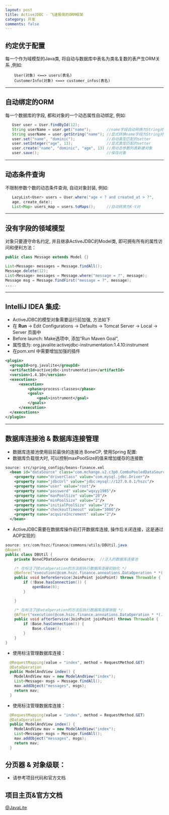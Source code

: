```yaml
---
layout: post
title: ActiveJDBC - 飞速极简的ORM框架
category: 开发
comments: false
---
```



## 约定优于配置
每一个作为域模型的Java类, 将自动与数据库中表名为类名复数的表产生ORM关系
,例如:

```
    User(对象) <==> users(表名)
    CustomerInfo(对象) <==> customer_infos(表名)
```
***

## 自动绑定的ORM
每一个数据库的字段, 都和对象的一个动态属性自动绑定, 例如:

```java
   User user = User.findById(12);
   String userName = user.get("name");       //name字段自动转换为String对象
   String userName = user.getString("name"); //显式转换name字段为String对象
   user.set("name", "dominic");              //自动类型匹配的setter
   user.setInteger("age", 13);               //显式类型匹配的setter
   user.create("name", "dominic", "age", 13) //用动态参数列表新建对象
   user.save();                              //保存对象

```

---

## 动态条件查询
不限制参数个数的动态条件查询, 自动对象封装, 例如:

```java
   LazyList<User> users = User.where("age < ? and created_at > ?",
   age, create_date);
   List<Map> users_map = users.toMaps();     //自动转换为K-V对
```

***

## 没有字段的领域模型
对象只要遵守命名约定, 并且继承ActiveJDBC的Model类, 即可拥有所有的属性访问和便利方法：

```java
public class Message extends Model {}

List<Message> messages = Message.findAll();
Message.delete(12);
List<Message> messages = Message.where("message = ?", message);
Message msg = Message.findFirst("message = ?", message);
.....

```

***

## IntelliJ IDEA 集成:
* ActiveJDBC的模型对象需要运行前加强, 方法如下
* 在 **Run** -> Edit Configurations -> Defaults -> Tomcat Server -> Local -> Server 页面中
* Before launch: Make选项中, 添加“Run Maven Goal”,
* 属性值为: org.javalite:activejdbc-instrumentation:1.4.10:instrument
* 在pom.xml 中需要增加加强的插件

```xml
<plugin>
  <groupId>org.javalite</groupId>
  <artifactId>activejdbc-instrumentation</artifactId>
  <version>1.4.10</version>
  <executions>
      <execution>
          <phase>process-classes</phase>
          <goals>
              <goal>instrument</goal>
          </goals>
      </execution>
  </executions>
</plugin>
```

***
## 数据库连接池 & 数据库连接管理
* 数据库连接池使用目前最快的连接池 BoneCP, 使用Spring 配置:
* 数据库负载很大时, 可以控制maxPoolSize的值来增加缓存的连接数

```xml
source: src/spring_configs/beans-finance.xml
  <bean id="dataSource" class="com.mchange.v2.c3p0.ComboPooledDataSource">
    <property name="driverClass" value="com.mysql.jdbc.Driver"/>
    <property name="jdbcUrl" value="jdbc:mysql://127.0.0.1/hszc"/>
    <property name="user" value="root"/>
    <property name="password" value="wqxyy1985"/>
    <property name="maxPoolSize" value="20"/>
    <property name="minPoolSize" value="2"/>
    <property name="initialPoolSize" value="2"/>
    <property name="checkoutTimeout" value="3000"/>
    <property name="acquireIncrement" value="2"/>
  </bean>

```

* ActiveJDBC需要在数据库操作前打开数据库连接, 操作后关闭连接，这是通过AOP实现的:

```java
source: src/com/hszc/finance/commons/utils/DBUtil.java
@Aspect
public class DBUtil {
    private BoneCPDataSource dataSource;  //注入的数据库连接池

    /* 在标注了@DataOperation的方法前执行数据库连接初始化 */
    @Before("execution(@com.hszc.finance.annoations.DataOperation * *(..))")
    public void beforeService(JoinPoint joinPoint) throws Throwable {
        if (!Base.hasConnection()) {
            openBase(0);
        }

    }

    /* 在标注了@DataOperation的方法后执行数据库连接销毁 */
    @After("execution(@com.hszc.finance.annoations.DataOperation * *(..))")
    public void afterService(JoinPoint joinPoint) throws Throwable {
        if (Base.hasConnection()) {
            Base.close();
        }
    }
}

```


* 使用标注管理数据库连接：

```java
  @RequestMapping(value = "index", method = RequestMethod.GET)
  @DataOperation
  public ModelAndView index() {
    ModelAndView mav = new ModelAndView("index");
    List<Message> msgs = Message.findAll();
    mav.addObject("messages", msgs);
    return mav;
  }

```

* 使用标注管理数据库连接：

```java
  @RequestMapping(value = "index", method = RequestMethod.GET)
  @DataOperation
  public ModelAndView index() {
    ModelAndView mav = new ModelAndView("index");
    List<Message> msgs = Message.findAll();
    mav.addObject("messages", msgs);
    return mav;
  }

```

## 分页器 & 对象级联：
* 请参考项目代码和官方文档



## 项目主页&官方文档
[@JavaLite](http://javalite.io/activejdbc)

